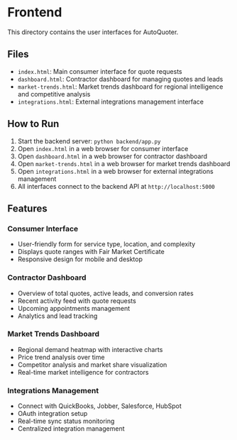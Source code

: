 # Frontend

This directory contains the user interfaces for AutoQuoter.

## Files

- `index.html`: Main consumer interface for quote requests
- `dashboard.html`: Contractor dashboard for managing quotes and leads
- `market-trends.html`: Market trends dashboard for regional intelligence and competitive analysis
- `integrations.html`: External integrations management interface

## How to Run

1. Start the backend server: `python backend/app.py`
2. Open `index.html` in a web browser for consumer interface
3. Open `dashboard.html` in a web browser for contractor dashboard
4. Open `market-trends.html` in a web browser for market trends dashboard
5. Open `integrations.html` in a web browser for external integrations management
6. All interfaces connect to the backend API at `http://localhost:5000`

## Features

### Consumer Interface
- User-friendly form for service type, location, and complexity
- Displays quote ranges with Fair Market Certificate
- Responsive design for mobile and desktop

### Contractor Dashboard
- Overview of total quotes, active leads, and conversion rates
- Recent activity feed with quote requests
- Upcoming appointments management
- Analytics and lead tracking

### Market Trends Dashboard
- Regional demand heatmap with interactive charts
- Price trend analysis over time
- Competitor analysis and market share visualization
- Real-time market intelligence for contractors

### Integrations Management
- Connect with QuickBooks, Jobber, Salesforce, HubSpot
- OAuth integration setup
- Real-time sync status monitoring
- Centralized integration management
